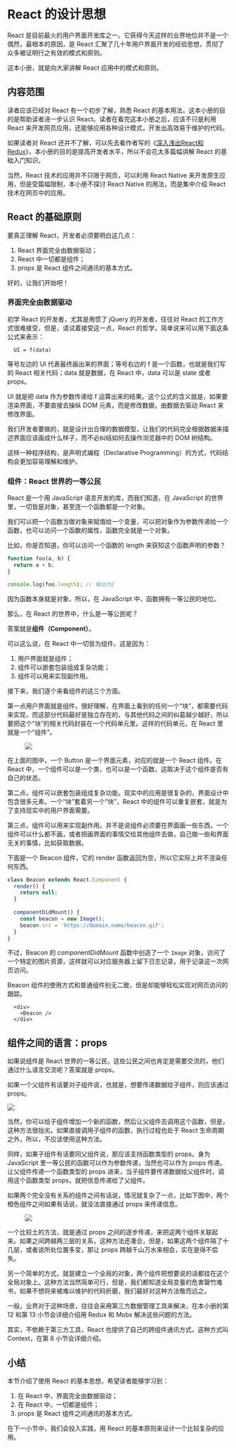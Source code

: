 

# React 的设计思想

React 是目前最火的用户界面开发库之一。它获得今天这样的业界地位并不是一个偶然，最根本的原因，是 React 汇聚了几十年用户界面开发的经验思想，贯彻了众多被证明行之有效的模式和原则。

这本小册，就是向大家讲解 React 应用中的模式和原则。

## 内容范围

读者应该已经对 React 有一个初步了解，熟悉 React 的基本用法，这本小册的目的是帮助读者进一步认识 React。读者在看完这本小册之后，应该不只是利用 React 来开发网页应用，还能够应用各种设计模式，开发出高效易于维护的代码。

如果读者对 React 还并不了解，可以先去看作者写的《[深入浅出React和Redux](https://zhuanlan.zhihu.com/p/26648239)》，本小册的目的是提高开发者水平，所以不会花太多篇幅讲解 React 的基础入门知识。

当然，React 技术的应用并不只限于网页，可以利用 React Native 来开发原生应用，但是受篇幅限制，本小册不探讨 React Native 的用法，而是集中介绍 React 技术在网页中的应用。

## React 的基础原则

要真正理解 React，开发者必须要明白这几点：

1. React 界面完全由数据驱动；
2. React 中一切都是组件；
3. props 是 React 组件之间通讯的基本方式。

好的，让我们开始吧！

### 界面完全由数据驱动

初学 React 的开发者，尤其是用惯了 jQuery 的开发者，往往对 React 的工作方式很难接受，但是，请试着接受这一点，React 的哲学，简单说来可以用下面这条公式来表示：

```
  UI = f(data)
```

等号左边的 UI 代表最终画出来的界面；等号右边的 f 是一个函数，也就是我们写的 React 相关代码；data 就是数据，在 React 中，data 可以是 state 或者 props。

UI 就是把 data 作为参数传递给 f 运算出来的结果。这个公式的含义就是，如果要渲染界面，不要直接去操纵 DOM 元素，而是修改数据，由数据去驱动 React 来修改界面。

我们开发者要做的，就是设计出合理的数据模型，让我们的代码完全根据数据来描述界面应该画成什么样子，而不必纠结如何去操作浏览器中的 DOM 树结构。

这样一种程序结构，是声明式编程（Declarative Programming）的方式，代码结构会更加容易理解和维护。

### 组件：React 世界的一等公民

React 是一个用 JavaScript 语言开发的库，而我们知道，在 JavaScript 的世界里，一切皆是对象，甚至连一个函数都是一个对象。

我们可以把一个函数当做对象来赋值给一个变量，可以把对象作为参数传递给一个函数，也可以访问一个函数的属性，函数完全就是一个对象。

比如，你是否知道，你可以访问一个函数的 length 来获知这个函数声明的参数？

```javascript
function foo(a, b) {
  return a + b;
}

console.log(foo.length); // 输出为2
```

因为函数本身就是对象，所以，在 JavaScript 中，函数拥有一等公民的地位。

那么，在 React 的世界中，什么是一等公民呢？

答案就是**组件（Component）**。

可以这么说，在 React 中一切皆为组件。这是因为：

1. 用户界面就是组件；
2. 组件可以嵌套包装组成复杂功能；
3. 组件可以用来实现副作用。

接下来，我们逐个来看组件的这三个方面。

第一点用户界面就是组件，很好理解，在界面上看到的任何一个“块”，都需要代码来实现，而这部分代码最好是独立存在的，与其他代码之间的纠葛越少越好，所以要把这个“块”的相关代码封装在一个代码单元里。这样的代码单元，在 React 里就是一个“组件”。

<figure><img src="./_assets/img_1609449764373.png" /><figcaption></figcaption></figure>

在上面的图中，一个 Button 是一个界面元素，对应的就是一个 React 组件。在 React 中，一个组件可以是一个类，也可以是一个函数，这取决于这个组件是否有自己的状态。

第二点，组件可以嵌套包装组成复杂功能。现实中的应用是很复杂的，界面设计中包含很多元素，一个“块”套着另一个“块”，React 中的组件可以重复嵌套，就是为了支持现实中的用户界面需要。

第三点，组件可以用来实现副作用。并不是说组件必须要在界面画一些东西，一个组件可以什么都不画，或者把画界面的事情交给其他组件去做，自己做一些和界面无关的事情，比如获取数据。

下面是一个 Beacon 组件，它的 render 函数返回为空，所以它实际上并不渲染任何东西。

```javascript
class Beacon extends React.Component {
  render() {
    return null;
  }
  
  componentDidMount() {
    const beacon = new Image();
    beacon.src = 'https://domain.name/beacon.gif';
  }
}

```

不过，Beacon 的 componentDidMount 函数中创造了一个 `Image` 对象，访问了一个特定的图片资源，这样就可以对应服务器上留下日志记录，用于记录这一次网页访问。

Beacon 组件的使用方式和普通组件别无二致，但是却能够轻松实现对网页访问的跟踪。

```
  <div>
    <Beacon />
  </div>
```

## 组件之间的语言：props

如果说组件是 React 世界的一等公民，这些公民之间也肯定是需要交流的，他们通过什么语言交流呢？答案就是 props。

如果一个父组件有话要对子组件说，也就是，想要传递数据给子组件，则应该通过 props。

 <img src="./_assets/img_1609449764409.png" />

当然，你可以给子组件增加一个新的函数，然后让父组件去调用这个函数，但是，这种方法很拙劣。如果直接调用子组件的函数，执行过程也处于 React 生命周期之外，所以，不应该使用这种方法。

同样，如果子组件有话要同父组件说，那应该支持函数类型的 props。身为 JavaScript 里一等公民的函数可以作为参数传递，当然也可以作为 props 传递。让父组件传递一个函数类型的 props 进来，当子组件要传递数据给父组件时，调用这个函数类型 props，就把信息传递给了父组件。

如果两个完全没有关系的组件之间有话说，情况就复杂了一点，比如下图中，两个橙色组件之间如果有话说，就没法直接通过 props 来传递信息。

<figure><img src="./_assets/img_1609449764451.png" /><figcaption></figcaption></figure>

一个比较土的方法，就是通过 props 之间的逐步传递，来把这两个组件关联起来。如果之间跨越两三层的关系，这种方法还凑合，但是，如果这两个组件隔了十几层，或者说所处位置多变，那让 props 跨越千山万水来相会，实在是得不偿失。

另一个简单的方式，就是建立一个全局的对象，两个组件把想要说的话都挂在这个全局对象上。这种方法当然简单可行，但是，我们都知道全局变量的危害罄竹难书，如果不想将来被难以维护的代码折磨，我们最好对这种方法敬而远之。

一般，业界对于这种场景，往往会采用第三方数据管理工具来解决，在本小册的第 12 和第 13 小节会详细介绍用 Redux 和 Mobx 解决这些问题的方法。

其实，不依赖于第三方工具，React 也提供了自己的跨组件通讯方式，这种方式叫 Context，在第 8 小节会详细介绍。

## 小结

本节介绍了使用 React 的基本思想，希望读者能够学习到：

1. 在 React 中，界面完全由数据驱动；
2. 在 React 中，一切都是组件；
3. props 是 React 组件之间通讯的基本方式。

在下一小节中，我们会投入实践，用 React 的基本原则来设计一个比较复杂的应用。


            